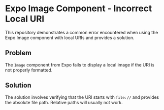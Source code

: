 # Expo Image Component - Incorrect Local URI

This repository demonstrates a common error encountered when using the Expo Image component with local URIs and provides a solution.

## Problem
The `Image` component from Expo fails to display a local image if the URI is not properly formatted.

## Solution
The solution involves verifying that the URI starts with `file://` and provides the absolute file path.  Relative paths will usually not work.